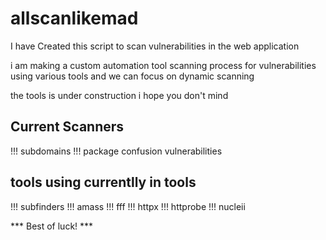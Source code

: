 # allscanlikemad

I have Created this script to scan vulnerabilities in the web application 

i am making a custom automation tool scanning process for vulnerabilities using various tools and we can focus on dynamic scanning

the tools is under construction i hope you don't mind 

## Current Scanners
!!! subdomains
!!! package confusion vulnerabilities


## tools using currentlly in tools 
!!! subfinders
!!! amass
!!! fff
!!! httpx
!!! httprobe
!!! nucleii


*** Best of luck! ***